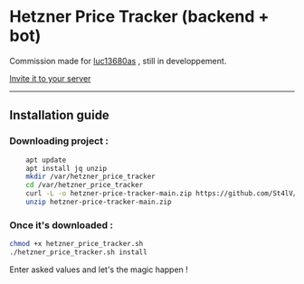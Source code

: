 # Hetzner Price Tracker (backend + bot)

Commission made for [luc13680as](https://github.com/luc13680as) , still in developpement.

[Invite it to your server](https://discord.com/oauth2/authorize?client_id=1357329831393497118) 

---

## Installation guide

### Downloading project :

```bash
    apt update
    apt install jq unzip
    mkdir /var/hetzner_price_tracker
    cd /var/hetzner_price_tracker
    curl -L -o hetzner-price-tracker-main.zip https://github.com/St4lV/hetzner-price-tracker/archive/refs/heads/main.zip
    unzip hetzner-price-tracker-main.zip
```

### Once it's downloaded :

```bash
chmod +x hetzner_price_tracker.sh
./hetzner_price_tracker.sh install
```
Enter asked values and let's the magic happen !